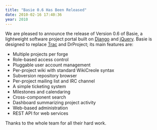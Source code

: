 ```yaml
---
title: "Basie 0.6 Has Been Released"
date: 2010-02-16 17:40:36
year: 2010
---
```

We are pleased to announce the release of Version 0.6 of Basie, a lightweight software project portal built on <a href="http://www.djangoproject.com/">Django</a> and <a href="http://jquery.com/">jQuery</a>. Basie is designed to replace <a href="http://trac.edgewall.org">Trac</a> and DrProject; its main features are:
<ul>
  <li>Multiple projects per forge</li>
  <li>Role-based access control</li>
  <li>Pluggable user account management</li>
  <li>Per-project wiki with standard WikiCreole syntax</li>
  <li>Subversion repository browser</li>
  <li>Per-project mailing list and IRC channel</li>
  <li>A simple ticketing system</li>
  <li>Milestones and calendaring</li>
  <li>Cross-component search</li>
  <li>Dashboard summarizing project activity</li>
  <li>Web-based administration</li>
  <li>REST API for web services</li>
</ul>
Thanks to the whole team for all their hard work.
